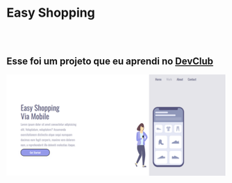 <h1>Easy Shopping</h1>
<br>
<br>
<h2>Esse foi um projeto que eu aprendi no <a href="http://rodolfomori.com.br/devclub">DevClub</a></h2>

<img src="https://github.com/junio96/Easy-Shopping/blob/main/assets/projeto.desktop.png.png?raw=true">
